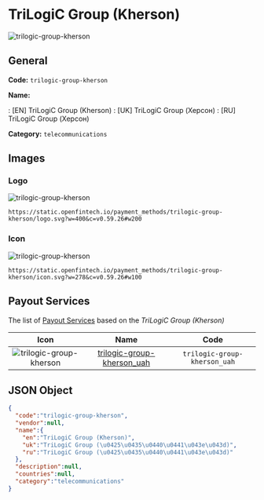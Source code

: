 
# TriLogiC Group (Kherson) 
![trilogic-group-kherson](https://static.openfintech.io/payment_methods/trilogic-group-kherson/logo.svg?w=400&c=v0.59.26#w200)  

## General 
**Code:** `trilogic-group-kherson` 
 
**Name:** 
 
:	[EN] TriLogiC Group (Kherson) 
:	[UK] TriLogiC Group (Херсон) 
:	[RU] TriLogiC Group (Херсон) 
 
**Category:** `telecommunications` 
 

## Images 

### Logo 
![trilogic-group-kherson](https://static.openfintech.io/payment_methods/trilogic-group-kherson/logo.svg?w=400&c=v0.59.26#w200)  

```
https://static.openfintech.io/payment_methods/trilogic-group-kherson/logo.svg?w=400&c=v0.59.26#w200
```  

### Icon 
![trilogic-group-kherson](https://static.openfintech.io/payment_methods/trilogic-group-kherson/icon.svg?w=278&c=v0.59.26#w100)  

```
https://static.openfintech.io/payment_methods/trilogic-group-kherson/icon.svg?w=278&c=v0.59.26#w100
```  

## Payout Services 
 
The list of [Payout Services](/payout-services/) based on the _TriLogiC Group (Kherson)_ 

|Icon|Name|Code| 
|:---:|:---:|:---:| 
|![trilogic-group-kherson](https://static.openfintech.io/payout_methods/trilogic-group-kherson/icon.png?w=278&c=v0.59.26#w40) |[trilogic-group-kherson_uah](/payout-services/trilogic-group-kherson_uah/)|`trilogic-group-kherson_uah`| 
 

## JSON Object 

```json
{
  "code":"trilogic-group-kherson",
  "vendor":null,
  "name":{
    "en":"TriLogiC Group (Kherson)",
    "uk":"TriLogiC Group (\u0425\u0435\u0440\u0441\u043e\u043d)",
    "ru":"TriLogiC Group (\u0425\u0435\u0440\u0441\u043e\u043d)"
  },
  "description":null,
  "countries":null,
  "category":"telecommunications"
}
```  
